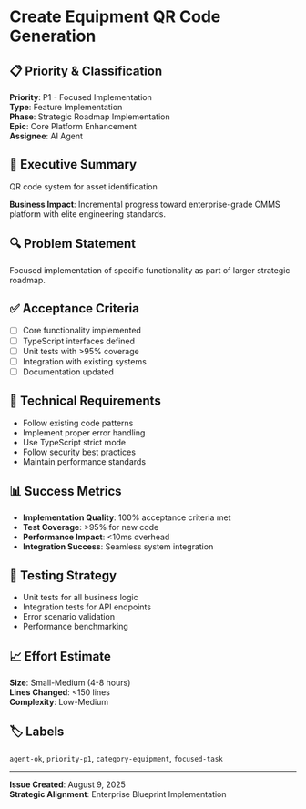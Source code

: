 # Create Equipment QR Code Generation

## 📋 Priority & Classification

**Priority**: P1 - Focused Implementation  
**Type**: Feature Implementation  
**Phase**: Strategic Roadmap Implementation  
**Epic**: Core Platform Enhancement  
**Assignee**: AI Agent

## 🎯 Executive Summary

QR code system for asset identification

**Business Impact**: Incremental progress toward enterprise-grade CMMS platform
with elite engineering standards.

## 🔍 Problem Statement

Focused implementation of specific functionality as part of larger strategic
roadmap.

## ✅ Acceptance Criteria

- [ ] Core functionality implemented
- [ ] TypeScript interfaces defined
- [ ] Unit tests with >95% coverage
- [ ] Integration with existing systems
- [ ] Documentation updated

## 🔧 Technical Requirements

- Follow existing code patterns
- Implement proper error handling
- Use TypeScript strict mode
- Follow security best practices
- Maintain performance standards

## 📊 Success Metrics

- **Implementation Quality**: 100% acceptance criteria met
- **Test Coverage**: >95% for new code
- **Performance Impact**: <10ms overhead
- **Integration Success**: Seamless system integration

## 🧪 Testing Strategy

- Unit tests for all business logic
- Integration tests for API endpoints
- Error scenario validation
- Performance benchmarking

## 📈 Effort Estimate

**Size**: Small-Medium (4-8 hours)  
**Lines Changed**: <150 lines  
**Complexity**: Low-Medium

## 🏷️ Labels

`agent-ok`, `priority-p1`, `category-equipment`, `focused-task`

---

**Issue Created**: August 9, 2025  
**Strategic Alignment**: Enterprise Blueprint Implementation
